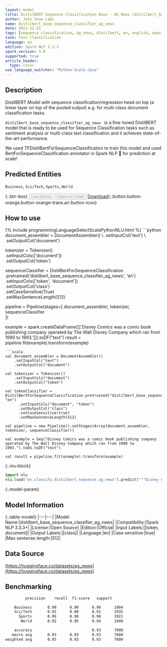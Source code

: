 ```yaml
---
layout: model
title: DistilBERT Sequence Classification Base - AG News (distilbert_base_sequence_classifier_ag_news)
author: John Snow Labs
name: distilbert_base_sequence_classifier_ag_news
date: 2021-11-21
tags: [sequence_classification, ag_news, distilbert, en, english, open_source]
task: Text Classification
language: en
edition: Spark NLP 3.3.3
spark_version: 3.0
supported: true
article_header:
  type: cover
use_language_switcher: "Python-Scala-Java"
---
```


## Description

DistilBERT Model with sequence classification/regression head on top (a linear layer on top of the pooled output) e.g. for multi-class document classification tasks.

`distilbert_base_sequence_classifier_ag_news ` is a fine-tuned DistilBERT model that is ready to be used for Sequence Classification tasks such as sentiment analysis or multi-class text classification and it achieves state-of-the-art performance. 

We used TFDistilBertForSequenceClassification to train this model and used BertForSequenceClassification annotator in Spark NLP 🚀 for prediction at scale!

## Predicted Entities

`Business`, `Sci/Tech`, `Sports`, `World`

{:.btn-box}
<button class="button button-orange" disabled>Live Demo</button>
<button class="button button-orange" disabled>Open in Colab</button>
[Download](https://s3.amazonaws.com/auxdata.johnsnowlabs.com/public/models/distilbert_base_sequence_classifier_ag_news_en_3.3.3_3.0_1637503060617.zip){:.button.button-orange.button-orange-trans.arr.button-icon}

## How to use



<div class="tabs-box" markdown="1">
{% include programmingLanguageSelectScalaPythonNLU.html %}
```python
document_assembler = DocumentAssembler() \
    .setInputCol('text') \
    .setOutputCol('document')

tokenizer = Tokenizer() \
    .setInputCols(['document']) \
    .setOutputCol('token')

sequenceClassifier = DistilBertForSequenceClassification \
      .pretrained('distilbert_base_sequence_classifier_ag_news', 'en') \
      .setInputCols(['token', 'document']) \
      .setOutputCol('class') \
      .setCaseSensitive(True) \
      .setMaxSentenceLength(512)

pipeline = Pipeline(stages=[
    document_assembler, 
    tokenizer,
    sequenceClassifier    
])

example = spark.createDataFrame([['Disney Comics was a comic book publishing company operated by The Walt Disney Company which ran from 1990 to 1993.']]).toDF("text")
result = pipeline.fit(example).transform(example)
```
```scala
val document_assembler = DocumentAssembler() 
    .setInputCol("text") 
    .setOutputCol("document")

val tokenizer = Tokenizer() 
    .setInputCols("document") 
    .setOutputCol("token")

val tokenClassifier = DistilBertForSequenceClassification.pretrained("distilbert_base_sequence_classifier_ag_news", "en")
      .setInputCols("document", "token")
      .setOutputCol("class")
      .setCaseSensitive(true)
      .setMaxSentenceLength(512)

val pipeline = new Pipeline().setStages(Array(document_assembler, tokenizer, sequenceClassifier))

val example = Seq("Disney Comics was a comic book publishing company operated by The Walt Disney Company which ran from 1990 to 1993.").toDS.toDF("text")

val result = pipeline.fit(example).transform(example)
```


{:.nlu-block}
```python
import nlu
nlu.load("en.classify.distilbert_sequence.ag_news").predict("""Disney Comics was a comic book publishing company operated by The Walt Disney Company which ran from 1990 to 1993.""")
```

</div>

{:.model-param}
## Model Information

{:.table-model}
|---|---|
|Model Name:|distilbert_base_sequence_classifier_ag_news|
|Compatibility:|Spark NLP 3.3.3+|
|License:|Open Source|
|Edition:|Official|
|Input Labels:|[token, document]|
|Output Labels:|[class]|
|Language:|en|
|Case sensitive:|true|
|Max sentense length:|512|

## Data Source

[https://huggingface.co/datasets/ag_news](https://huggingface.co/datasets/ag_news)

## Benchmarking

```bash
         precision    recall  f1-score   support

    Business       0.90      0.90      0.90      1904
    Sci/Tech       0.91      0.90      0.91      1935
      Sports       0.99      0.98      0.98      1921
       World       0.92      0.95      0.94      1840

    accuracy                           0.93      7600
   macro avg       0.93      0.93      0.93      7600
weighted avg       0.93      0.93      0.93      7600
```
